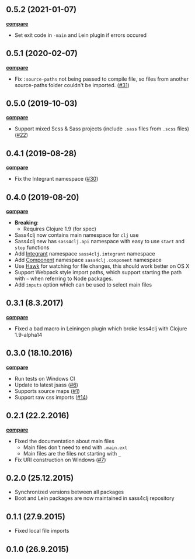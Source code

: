 ## 0.5.2 (2021-01-07)

**[compare](https://github.com/Deraen/sass4clj/compare/0.5.1...0.5.2)**

- Set exit code in `-main` and Lein plugin if errors occured

## 0.5.1 (2020-02-07)

**[compare](https://github.com/Deraen/sass4clj/compare/0.5.0...0.5.1)**

- Fix `:source-paths` not being passed to compile file, so files
from another source-paths folder couldn't be imported. ([#31](https://github.com/Deraen/sass4clj/pull/31/))

## 0.5.0 (2019-10-03)

**[compare](https://github.com/Deraen/sass4clj/compare/0.4.1...0.5.0)**

- Support mixed Scss & Sass projects (include `.sass` files from `.scss` files) ([#22](https://github.com/Deraen/sass4clj/issues/22))

## 0.4.1 (2019-08-28)

**[compare](https://github.com/Deraen/sass4clj/compare/0.4.0...0.4.1)**

- Fix the Integrant namespace ([#30](https://github.com/Deraen/sass4clj/pull/30))

## 0.4.0 (2019-08-20)

**[compare](https://github.com/Deraen/sass4clj/compare/0.3.1...0.4.0)**

- **Breaking**:
    - Requires Clojure 1.9 (for spec)
- Sass4clj now contains main namespace for `clj` use
- Sass4clj new has `sass4clj.api` namespace with easy to use `start` and `stop` functions
- Add [Integrant](https://github.com/weavejester/integrant) namespace `sass4clj.integrant` namespace
- Add [Component](https://github.com/stuartsierra/component) namespace `sass4clj.component` namespace
- Use [Hawk](https://github.com/wkf/hawk/) for watching for file changes, this should work better on OS X
- Support Webpack style import paths, which support starting the path with `~`
when referring to Node packages.
- Add `inputs` option which can be used to select main files

## 0.3.1 (8.3.2017)

**[compare](https://github.com/Deraen/sass4clj/compare/0.3.0...0.3.1)**

- Fixed a bad macro in Leiningen plugin which broke less4clj with Clojure 1.9-alpha14

## 0.3.0 (18.10.2016)

**[compare](https://github.com/Deraen/sass4clj/compare/0.2.1...0.3.0)**

- Run tests on Windows CI
- Update to latest jsass ([#6](https://github.com/Deraen/sass4clj/pull/6))
- Supports source maps ([#1](https://github.com/Deraen/sass4clj/pull/1))
- Support raw css imports ([#14](https://github.com/Deraen/sass4clj/pull/14))

## 0.2.1 (22.2.2016)

**[compare](https://github.com/Deraen/sass4clj/compare/0.2.0...0.2.1)**

- Fixed the documentation about main files
    - Main files don't need to end with `.main.ext`
    - Main files are the files not starting with `_`
- Fix URI construction on Windows ([#7](https://github.com/Deraen/sass4clj/pull/7))

## 0.2.0 (25.12.2015)

- Synchronized versions between all packages
- Boot and Lein packages are now maintained in sass4clj repository

## 0.1.1 (27.9.2015)

- Fixed local file imports

## 0.1.0 (26.9.2015)
